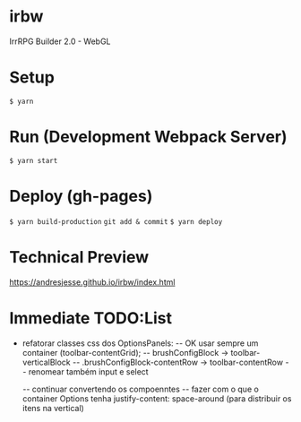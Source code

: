 # irbw

IrrRPG Builder 2.0 - WebGL

# Setup

`$ yarn`

# Run (Development Webpack Server)

`$ yarn start`

# Deploy (gh-pages)

`$ yarn build-production`
`git add & commit`
`$ yarn deploy`

# Technical Preview

https://andresjesse.github.io/irbw/index.html

# Immediate TODO:List

- refatorar classes css dos OptionsPanels:
  -- OK usar sempre um container (toolbar-contentGrid);
  -- brushConfigBlock -> toolbar-verticalBlock
  -- .brushConfigBlock-contentRow -> toolbar-contentRow
  -- renomear também input e select

  -- continuar convertendo os compoenntes
  -- fazer com o que o container Options tenha justify-content: space-around (para distribuir os itens na vertical)
